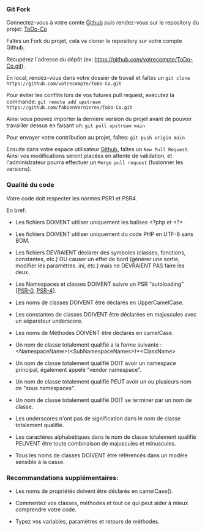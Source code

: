 ### Git Fork

Connectez-vous à votre comte [Github](https://github.com/) puis rendez-vous sur le repository du projet: [ToDo-Co](https://github.com/fabienVernieres/ToDo-Co)

Faîtes un Fork du projet, cela va cloner le repository sur votre compte Github.

Récupérez l'adresse du dépôt (ex: https://github.com/votrecompte/ToDo-Co.git).

En local, rendez-vous dans votre dossier de travail et faîtes un `git clone https://github.com/votrecompte/ToDo-Co.git`

Pour éviter les conflits lors de vos futures pull request, exécutez la commande:
`git remote add upstream https://github.com/fabienVernieres/ToDo-Co.git`

Ainsi vous pouvez importer la dernière version du projet avant de pouvoir travailler dessus en faisant un:
`git pull upstream main`

Pour envoyer votre contribution au projet, faîtes:
`git push origin main`

Ensuite dans votre espace utilisateur [Github](https://github.com), faîtes un `New Pull Request`. Ainsi vos modifications seront placées en attente de validation, et l'administrateur pourra effectuer un `Merge pull request` (fusionner les versions).

### Qualité du code

Votre code doit respecter les normes PSR1 et PSR4.

En bref:

- Les fichiers DOIVENT utiliser uniquement les balises <?php et <?= .

- Les fichiers DOIVENT utiliser uniquement du code PHP en UTF-8 sans BOM.

- Les fichiers DEVRAIENT déclarer des symboles (classes, fonctions, constantes, etc.) OU causer un effet de bord (générer une sortie, modifier les paramètres .ini, etc.) mais ne DEVRAIENT PAS faire les deux.

- Les Namespaces et classes DOIVENT suivre un PSR “autoloading” [[PSR-0](https://github.com/php-fig/fig-standards/blob/master/accepted/PSR-0.md), [PSR-4](https://github.com/php-fig/fig-standards/blob/master/accepted/PSR-4-autoloader.md)].

- Les noms de classes DOIVENT être déclarés en UpperCamelCase.

- Les constantes de classes DOIVENT être déclarées en majuscules avec un séparateur underscore.

- Les noms de Méthodes DOIVENT être déclarés en camelCase.

- Un nom de classe totalement qualifié a la forme suivante :
  \<NamespaceName>(\<SubNamespaceNames>)\*\<ClassName>

- Un nom de classe totalement qualifié DOIT avoir un namespace principal, également appelé “vendor namespace”.

- Un nom de classe totalement qualifié PEUT avoir un ou plusieurs nom de "sous namespaces".

- Un nom de classe totalement qualifié DOIT se terminer par un nom de classe.

- Les underscores n'ont pas de signification dans le nom de classe totalement qualifié.

- Les caractères alphabétiques dans le nom de classe totalement qualifié PEUVENT être toute combinaison de majuscules et minuscules.

- Tous les noms de classes DOIVENT être référencés dans un modèle sensible à la casse.

### Recommandations supplémentaires:

- Les noms de propriétés doivent être déclarés en camelCase().

- Commentez vos classes, méthodes et tout ce qui peut aider à mieux comprendre votre code.

- Typez vos variables, paramètres et retours de méthodes.
